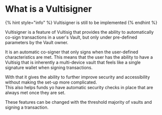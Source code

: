 # What is a Vultisigner

{% hint style="info" %}
Vultisigner is still to be implemented
{% endhint %}

Vultisigner is a feature of Vultisig that provides the ability to automatically co-sign transactions in a user's Vault, but only under pre-defined parameters by the Vault owner. 

It is an automatic co-signer that only signs when the user-defined characteristics are met. This means that the user has the ability to have a Vultisig that is inherently a multi-device vault that feels like a single signature wallet when signing transactions.&#x20;

With that it gives the ability to further improve security and accessibility without making the set-up more complicated. \
This also helps funds yo have automatic security checks in place that are always met once they are set.  &#x20;

These features can be changed with the threshold majority of vaults and signing a transaction.
